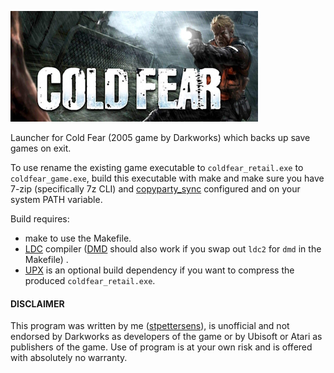 ![alt coldfear logo](coldfear.jpg)
                                           
Launcher for Cold Fear (2005 game by Darkworks) which backs up save games on exit.

To use rename the existing game executable to `coldfear_retail.exe` to `coldfear_game.exe`, build this executable with make and make sure you have 7-zip (specifically 7z CLI) and [copyparty_sync](https://github.com/stpettersens/copyparty_sync) configured and on your system PATH variable. 

Build requires:

* make to use the Makefile.
* [LDC](https://github.com/ldc-developers/ldc) compiler ([DMD](https://github.com/dlang/dmd) should also work if you swap out `ldc2` for `dmd` in the Makefile) .
* [UPX](https://github.com/upx/upx) is an optional build dependency if you want to compress the produced `coldfear_retail.exe`.

#### DISCLAIMER

This program was written by me ([stpettersens](https://github.com/stpettersens)), is unofficial and not endorsed by Darkworks as developers of the game or by Ubisoft or Atari as publishers of the game. Use of program is at your own risk and is offered with absolutely no warranty.
